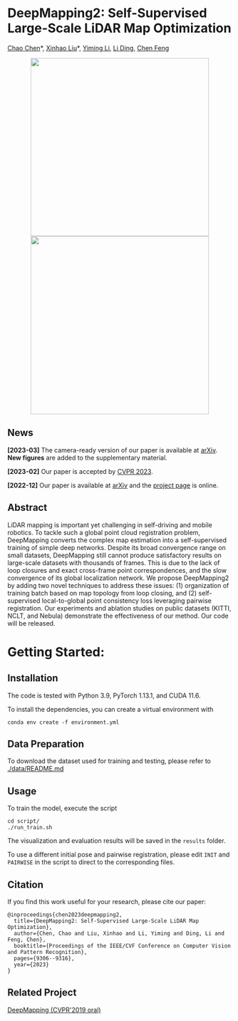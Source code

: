 # DeepMapping2: Self-Supervised Large-Scale LiDAR Map Optimization

[Chao Chen](https://joechencc.github.io/)\*, [Xinhao Liu](https://gaaaavin.github.io/)\*, [Yiming Li](https://roboticsyimingli.github.io/), [Li Ding](https://www.hajim.rochester.edu/ece/lding6/), [Chen Feng](https://scholar.google.com/citations?user=YeG8ZM0AAAAJ)

<p align="center">
<img src='./src/KITTI_0018.gif' width="400">
<img src='./src/KITTI_0027.gif' width="400">
</p>

## News
**[2023-03]** The camera-ready version of our paper is available at [arXiv](https://arxiv.org/abs/2212.06331). **New figures** are added to the supplementary material.

**[2023-02]** Our paper is accepted by [CVPR 2023](https://cvpr2023.thecvf.com/).

**[2022-12]** Our paper is available at [arXiv](https://arxiv.org/abs/2212.06331) and the [project page](https://ai4ce.github.io/DeepMapping2/) is online.

## Abstract
LiDAR mapping is important yet challenging in self-driving and mobile robotics. To tackle such a global point cloud registration problem, DeepMapping converts the complex map estimation into a self-supervised training of simple deep networks. Despite its broad convergence range on small datasets, DeepMapping still cannot produce satisfactory results on large-scale datasets with thousands of frames. This is due to the lack of loop closures and exact cross-frame point correspondences, and the slow convergence of its global localization network. We propose DeepMapping2 by adding two novel techniques to address these issues: (1) organization of training batch based on map topology from loop closing, and (2) self-supervised local-to-global point consistency loss leveraging pairwise registration. Our experiments and ablation studies on public datasets (KITTI, NCLT, and Nebula) demonstrate the effectiveness of our method. Our code will be released.


# Getting Started:
## Installation
The code is tested with Python 3.9, PyTorch 1.13.1, and CUDA 11.6.

To install the dependencies, you can create a virtual environment with
```
conda env create -f environment.yml
```

## Data Preparation
To download the dataset used for training and testing, please refer to [./data/README.md](./data/README.md)

## Usage
To train the model, execute the script
```
cd script/
./run_train.sh
```
The visualization and evaluation results will be saved in the `results` folder.

To use a different initial pose and pairwise registration, please edit `INIT` and `PAIRWISE` in the script to direct to the corresponding files.


## Citation
If you find this work useful for your research, please cite our paper:
```
@inproceedings{chen2023deepmapping2,
  title={DeepMapping2: Self-Supervised Large-Scale LiDAR Map Optimization},
  author={Chen, Chao and Liu, Xinhao and Li, Yiming and Ding, Li and Feng, Chen},
  booktitle={Proceedings of the IEEE/CVF Conference on Computer Vision and Pattern Recognition},
  pages={9306--9316},
  year={2023}
}
```

## Related Project
[DeepMapping (CVPR'2019 oral)](https://github.com/ai4ce/DeepMapping)
